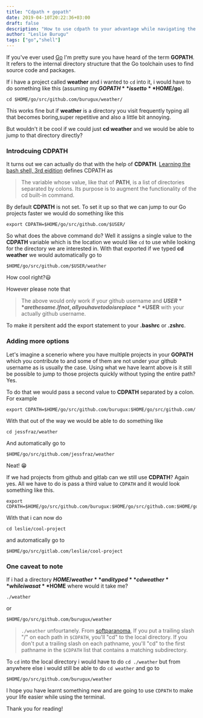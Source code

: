 ```yaml
---
title: "Cdpath + gopath"
date: 2019-04-10T20:22:36+03:00
draft: false
description: "How to use cdpath to your advantage while navigating the gopath."
author: "Leslie Burugu"
tags: ["go","shell"]
---
```

If you've ever used [Go](http://golang.org) I'm pretty sure you have heard of the term **GOPATH**. It refers to the internal directory structure that the Go toolchain uses to find source code and packages.

If i have a project called **weather** and i wanted to `cd` into it, i would have to do something like this (assuming my **$GOPATH** is set to **$HOME/go**).

```
cd $HOME/go/src/github.com/burugux/weather/
```

This works fine but if **weather** is a directory you visit frequently typing all that becomes boring,super repetitive and also a little bit annoying.

But wouldn't it be cool if we could just **cd weather** and we would be able to jump to that directory directly?

### Introdcuing CDPATH

It turns out we can actually do that with the help of **CDPATH**. [Learning the bash shell, 3rd eidition](http://shop.oreilly.com/product/9780596009656.do) defines CDPATH as
>The variable whose value, like that of **PATH**, is a list of directories
separated by colons. Its purpose is to augment the functionality of the cd built-in
command.

By default **CDPATH** is not set. To set it up so that we can jump to our Go projects faster we would do something like this

```
export CDPATH=$HOME/go/src/github.com/$USER/
```

So what does the above command do? Well it assigns a single value to the **CDPATH** variable which is the location we would like `cd` to use while looking for the directory we are interested in. With that exported if we typed **cd weather** we would automatically go to

```
$HOME/go/src/github.com/$USER/weather
```

How cool right?😃

However please note that
>The above would only work if your github username and **$USER** are the same. If not, all you have to do is replace **$USER** with your actually github username.

To make it persitent add the export statement to your **.bashrc** or **.zshrc**.

### Adding more options
Let's imagine a scenerio where you have multiple projects in your **GOPATH** which you contribute to and some of them are not under your github username as is usually the case. Using what we have learnt above is it still be possible to jump to those projects quickly without typing the entire path? Yes.

To do that we would pass a second value to **CDPATH** separated by a colon. For example

```
export CDPATH=$HOME/go/src/github.com/burugux:$HOME/go/src/github.com/
```

With that out of the way we would be able to do something like

```
cd jessfraz/weather
```

And automatically go to

```
$HOME/go/src/github.com/jessfraz/weather
```

Neat! 😁

If we had projects from github and gitlab can we still use **CDPATH**? Again yes. All we have to do is pass a third value to `CDPATH` and it would look something like this.

```
export CDPATH=$HOME/go/src/github.com/burugux:$HOME/go/src/github.com:$HOME/go/src/gitlab.com/
```

With that i can now do

```
cd leslie/cool-project
```

and automatically go to

```
$HOME/go/src/gitlab.com/leslie/cool-project
```

### One caveat to note

If i had a directory **$HOME/weather** and i typed **cd weather** while i was at **$HOME** where would it take me?

```
./weather
```

or

```
$HOME/go/src/github.com/burugux/weather
```

> `./weather` unfourtanely. From [softparanoma](http://www.softpanorama.org/Scripting/Shellorama/cdpath.shtml),
If you put a trailing slash "/" on each path in `$CDPATH`, you'll "cd" to the local directory. If you don't put a trailing slash on each pathname, you'll "cd" to the first pathname in the `$CDPATH` list that contains a matching subdirectory.

To `cd` into the local directory i would have to do `cd ./weather` but from anywhere else i would still be able to do `cd weather` and go to

```
$HOME/go/src/github.com/burugux/weather
```

I hope you have learnt something new and are going to use `CDPATH` to make your life easier while using the terminal.

Thank you for reading!